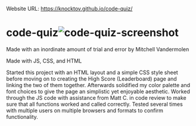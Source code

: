 Website URL: https://knocktov.github.io/code-quiz/
# code-quiz![code-quiz-screenshot](https://user-images.githubusercontent.com/100230142/166166754-b4d7893f-fd9b-4c26-992a-6caa39a548bb.png)

Made with an inordinate amount of trial and error by Mitchell Vandermolen

Made with JS, CSS, and HTML

Started this project with an HTML layout and a simple CSS style sheet before moving on to creating the High Score (Leaderboard) page and linking the two of them together.
Afterwards solidified my color palette and font choices to give the page an simplistic yet enjoyable aesthetic.
Worked through the JS code with assistance from Matt C. in code review to make sure that all functions worked and called correctly. Tested several times with multiple users
on multiple browsers and formats to confirm functionality.